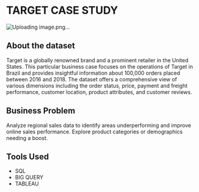 # TARGET CASE STUDY

![Uploading image.png…]()


## About the dataset
Target is a globally renowned brand and a prominent retailer in the United States. 
This particular business case focuses on the operations of Target in Brazil and provides insightful information about 100,000 orders placed between 2016 and 2018. The dataset offers a comprehensive view of various dimensions including the order status, price, payment and freight performance, customer location, product attributes, and customer reviews.

## Business Problem
Analyze regional sales data to identify areas underperforming and improve online sales performance. Explore product categories or demographics needing a boost.

## Tools Used 
- SQL
- BIG QUERY
- TABLEAU

## 
